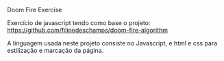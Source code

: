 Doom Fire Exercise

Exercício de javascript tendo como base o projeto: https://github.com/filipedeschamps/doom-fire-algorithm

A linguagem usada neste projeto consiste no Javascript, e html e css para estilização e marcação da página.

